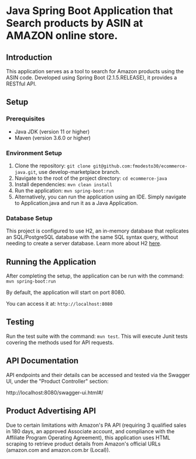 
# Java Spring Boot Application that Search products by ASIN at AMAZON online store.

## Introduction

This application serves as a tool to search for Amazon products using the ASIN code. Developed using Spring Boot (2.1.5.RELEASE), it provides a RESTful API.

## Setup

### Prerequisites

- Java JDK (version 11 or higher)
- Maven (version 3.6.0 or higher)

### Environment Setup

1. Clone the repository: `git clone git@github.com:fmodesto30/ecommerce-java.git`, use develop-marketplace branch.
2. Navigate to the root of the project directory: `cd ecommerce-java`
3. Install dependencies: `mvn clean install`
4. Run the application: `mvn spring-boot:run`
5. Alternatively, you can run the application using an IDE. Simply navigate to Application.java and run it as a Java Application.

### Database Setup

This project is configured to use H2, an in-memory database that replicates an SQL/PostgreSQL database with the same SQL syntax query, without needing to create a server database. Learn more about H2 [here](https://www.h2database.com/html/main.html).
 
## Running the Application

After completing the setup, the application can be run with the command: `mvn spring-boot:run`

By default, the application will start on port 8080. 

You can access it at: `http://localhost:8080`

## Testing

Run the test suite with the command: `mvn test`. This will execute Junit tests covering the methods used for API requests.

## API Documentation

API endpoints and their details can be accessed and tested via the Swagger UI, under the "Product Controller" section:

http://localhost:8080/swagger-ui.html#/

## Product Advertising API 

Due to certain limitations with Amazon's PA API (requiring 3 qualified sales in 180 days, an approved Associate account, and compliance with the Affiliate Program Operating Agreement), this application uses HTML scraping to retrieve product details from Amazon's official URLs (amazon.com and amazon.com.br (Local)).

